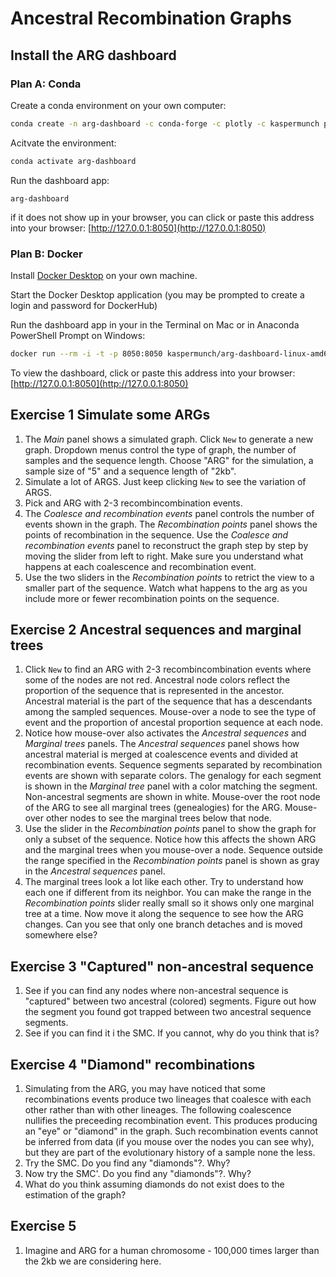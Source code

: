 # Ancestral Recombination Graphs

## Install the ARG dashboard

### Plan A: Conda

Create a conda environment on your own computer:

```bash
conda create -n arg-dashboard -c conda-forge -c plotly -c kaspermunch popgen-dashboards=1.1.4
```

Acitvate the environment:

```bash
conda activate arg-dashboard
```

Run the dashboard app:

    arg-dashboard

if it does not show up in your browser, you can click or paste this address into your browser: [http://127.0.0.1:8050](http://127.0.0.1:8050)

### Plan B: Docker

Install [Docker Desktop](https://www.docker.com/products/docker-desktop/) on your own machine. 

Start the Docker Desktop application (you may be prompted to create a login and password for DockerHub)

Run the dashboard app in your in the Terminal on Mac or in Anaconda PowerShell Prompt on Windows:

```bash
docker run --rm -i -t -p 8050:8050 kaspermunch/arg-dashboard-linux-amd64:1.0
```

To view the dashboard, click or paste this address into your browser: [http://127.0.0.1:8050](http://127.0.0.1:8050)


## Exercise 1 Simulate some ARGs

1. The *Main* panel shows a simulated graph. Click `New` to generate a new graph. Dropdown menus control the type of graph, the number of samples and the sequence length. Choose "ARG" for the simulation, a sample size of "5" and a sequence length of "2kb". 
2. Simulate a lot of ARGS. Just keep clicking `New` to see the variation of ARGS.
3. Pick and ARG with 2-3 recombincombination events.
4. The *Coalesce and recombination events* panel controls the number of events shown in the graph. The *Recombination points* panel shows the points of recombination in the sequence. Use the *Coalesce and recombination events* panel to reconstruct the graph step by step by moving the slider from left to right. Make sure you understand what happens at each coalescence and recombination event.
5. Use the two sliders in the *Recombination points* to retrict the view to a smaller part of the sequence. Watch what happens to the arg as you include more or fewer recombination points on the sequence.

## Exercise 2 Ancestral sequences and marginal trees

1. Click `New` to find an ARG with 2-3 recombincombination events where some of the nodes are not red. Ancestral node colors reflect the proportion of the sequence that is represented in the ancestor. Ancestral material is the part of the sequence that has a descendants among the sampled sequences. Mouse-over a node to see the type of event and the proportion of ancestal proportion sequence at each node. 
2. Notice how mouse-over also activates the *Ancestral sequences* and *Marginal trees* panels. The *Ancestral sequences* panel shows how ancestral material is merged at coalescence events and divided at recombination events. Sequence segments separated by recombination events are shown with separate colors. The genalogy for each segment is shown in the *Marginal tree* panel with a color matching the segment. Non-ancestral segments are shown in white. Mouse-over the root node of the ARG to see all marginal trees (genealogies) for the ARG. Mouse-over other nodes to see the marginal trees below that node.
3. Use the slider in the  *Recombination points* panel to show the graph for only a subset of the sequence. Notice how this affects the shown ARG and the marginal trees when you mouse-over a node. Sequence outside the range specified in the *Recombination points* panel is shown as gray in the *Ancestral sequences* panel.
4. The marginal trees look a lot like each other. Try to understand how each one if different from its neighbor. You can make the range in the *Recombination points* slider really small so it shows only one marginal tree at a time. Now move it along the sequence to see how the ARG changes. Can you see that only one branch detaches and is moved somewhere else?

## Exercise 3 "Captured" non-ancestral sequence

1. See if you can find any nodes where non-ancestral sequence is "captured" between two ancestral (colored) segments. Figure out how the segment you found got trapped between two ancestral sequence segments.
2. See if you can find it i the SMC. If you cannot, why do you think that is?

## Exercise 4 "Diamond" recombinations

1. Simulating from the ARG, you may have noticed that some recombinations events produce two lineages that coalesce with each other rather than with other lineages. The following coalescence nullifies the preceeding recombination event. This produces producing an "eye" or "diamond" in the graph. Such recombination events cannot be inferred from data (if you mouse over the nodes you can see why), but they are part of the evolutionary history of a sample none the less.
2. Try the SMC. Do you find any "diamonds"?. Why?
3. Now try the SMC'. Do you find any "diamonds"?. Why?
4. What do you think assuming diamonds do not exist does to the estimation of the graph?

## Exercise 5

1. Imagine and ARG for a human chromosome - 100,000 times larger than the 2kb we are considering here.


<!-- Log into [UCloud](https://cloud.sdu.dk/app/dashboard) and complete this part of the exercise there. -->


<!-- Set this up on your own machine

```
conda create --name popgen-dashboards -c conda-forge -c plotly -c kaspermunch popgen-dashboards
```

First, clone the following github: 

git clone https://github.com/kaspermunch/popgen-dashboards/

Then download the notebook by right-clicking <a href="https://raw.githubusercontent.com/kaspermunch/PopulationGenomicsCourse/master/Notebooks/arg-dashboard.ipynb" download="arg-dashboard.ipynb">
this link
</a> and "choose save link as". Place it in the popgen_dashboards folder, and run it using jupyter notebook -e popgen-dashboards -->
